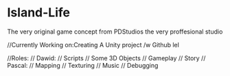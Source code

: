 # Island-Life
The very original game concept from PDStudios the very proffesional studio

//Currently Working on:Creating A Unity project /w Github lel

//Roles:
//  Dawid:
//    Scripts
//    Some 3D Objects
//    Gameplay
//    Story
//  Pascal:
//    Mapping
//    Texturing
//    Music
//    Debugging
